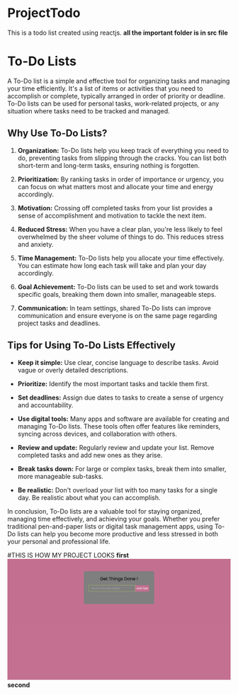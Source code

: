 # ProjectTodo
This is a todo list created using reactjs.
**all the important folder is in src file**
 # To-Do Lists

A To-Do list is a simple and effective tool for organizing tasks and managing your time efficiently. It's a list of items or activities that you need to accomplish or complete, typically arranged in order of priority or deadline. To-Do lists can be used for personal tasks, work-related projects, or any situation where tasks need to be tracked and managed.

## Why Use To-Do Lists?

1. **Organization:** To-Do lists help you keep track of everything you need to do, preventing tasks from slipping through the cracks. You can list both short-term and long-term tasks, ensuring nothing is forgotten.

2. **Prioritization:** By ranking tasks in order of importance or urgency, you can focus on what matters most and allocate your time and energy accordingly.

3. **Motivation:** Crossing off completed tasks from your list provides a sense of accomplishment and motivation to tackle the next item.

4. **Reduced Stress:** When you have a clear plan, you're less likely to feel overwhelmed by the sheer volume of things to do. This reduces stress and anxiety.

5. **Time Management:** To-Do lists help you allocate your time effectively. You can estimate how long each task will take and plan your day accordingly.

6. **Goal Achievement:** To-Do lists can be used to set and work towards specific goals, breaking them down into smaller, manageable steps.

7. **Communication:** In team settings, shared To-Do lists can improve communication and ensure everyone is on the same page regarding project tasks and deadlines.

## Tips for Using To-Do Lists Effectively

- **Keep it simple:** Use clear, concise language to describe tasks. Avoid vague or overly detailed descriptions.

- **Prioritize:** Identify the most important tasks and tackle them first.

- **Set deadlines:** Assign due dates to tasks to create a sense of urgency and accountability.

- **Use digital tools:** Many apps and software are available for creating and managing To-Do lists. These tools often offer features like reminders, syncing across devices, and collaboration with others.

- **Review and update:** Regularly review and update your list. Remove completed tasks and add new ones as they arise.

- **Break tasks down:** For large or complex tasks, break them into smaller, more manageable sub-tasks.

- **Be realistic:** Don't overload your list with too many tasks for a single day. Be realistic about what you can accomplish.

In conclusion, To-Do lists are a valuable tool for staying organized, managing time effectively, and achieving your goals. Whether you prefer traditional pen-and-paper lists or digital task management apps, using To-Do lists can help you become more productive and less stressed in both your personal and professional life.

#THIS IS HOW MY PROJECT LOOKS
**first**
![todo1](https://github.com/realwixi/ProjectTodo/blob/main/Screenshot%202023-09-10%20at%208.06.43%20AM.png)
**second**
![]()


